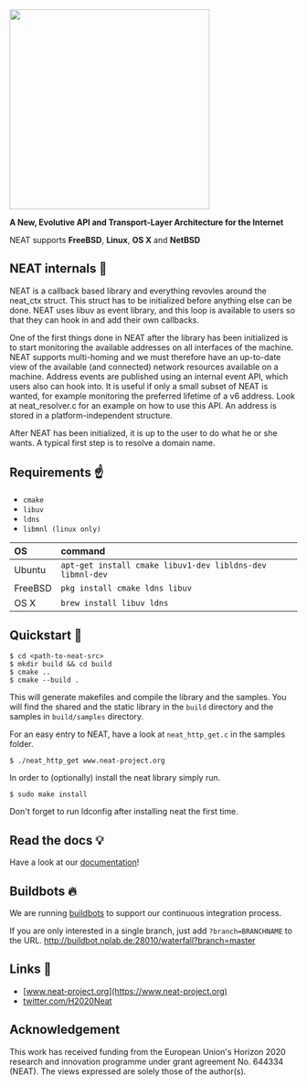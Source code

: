 <img src="https://rawgit.com/NEAT-project/neat/weinrank/api_description/doc/neat_logo.svg" width="350"/>

**A New, Evolutive API and Transport-Layer Architecture for the Internet**

NEAT supports **FreeBSD**, **Linux**, **OS X** and **NetBSD**


## NEAT internals :nut_and_bolt:
NEAT is a callback based library and everything revovles around the neat_ctx
struct. This struct has to be initialized before anything else can be done. NEAT
uses libuv as event library, and this loop is available to users so that they
can hook in and add their own callbacks.

One of the first things done in NEAT after the library has been initialized is
to start monitoring the available addresses on all interfaces of the machine.
NEAT supports multi-homing and we must therefore have an up-to-date view of the
available (and connected) network resources available on a machine. Address
events are published using an internal event API, which users also can hook
into. It is useful if only a small subset of NEAT is wanted, for example
monitoring the preferred lifetime of a v6 address. Look at neat_resolver.c for
an example on how to use this API. An address is stored in a
platform-independent structure.

After NEAT has been initialized, it is up to the user to do what he or she
wants. A typical first step is to resolve a domain name.

## Requirements :point_up:
* `cmake`
* `libuv`
* `ldns`
* `libmnl (linux only)`

| OS        | command           |
| :-------- |:-------------|
| Ubuntu    | `apt-get install cmake libuv1-dev libldns-dev libmnl-dev` |
| FreeBSD   | `pkg install cmake ldns libuv`     |   
| OS X      | `brew install libuv ldns`      |   

## Quickstart :rocket:
```shell
$ cd <path-to-neat-src>
$ mkdir build && cd build
$ cmake ..
$ cmake --build .
```
This will generate makefiles and compile the library and the samples.
You will find the shared and the static library in the `build` directory and the samples in `build/samples` directory.

For an easy entry to NEAT, have a look at `neat_http_get.c` in the samples folder.
```shell
$ ./neat_http_get www.neat-project.org
```

In order to (optionally) install the neat library simply run.
```shell
$ sudo make install
```
Don't forget to run ldconfig after installing neat the first time.

## Read the docs :bulb:
Have a look at our [documentation](doc/README.md)!

## Buildbots :fire:
We are running [buildbots](http://buildbot.nplab.de:28010/waterfall) to support our continuous integration process.

If you are only interested in a single branch, just add `?branch=BRANCHNAME` to the URL. http://buildbot.nplab.de:28010/waterfall?branch=master

## Links :link:
* [www.neat-project.org](https://www.neat-project.org)
* [twitter.com/H2020Neat](https://twitter.com/H2020Neat)

## Acknowledgement
This work has received funding from the European Union's Horizon 2020 research and innovation programme under grant agreement No. 644334 (NEAT). The views expressed are solely those of the author(s).
